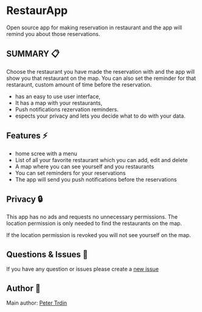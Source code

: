 # RestaurApp
Open source app for making reservation in restaurant and the app will remind you about those reservations.


## SUMMARY 📋

Choose the restaurant you have made the reservation with and the app will show you that restaurant on the map. You can also set the reminder for that restaraunt, custom amount of time before the reservation.

- has an easy to use user interface,
- It has a map with your restaurants,
- Push notifications rezervation reminders.
- espects your privacy and lets you decide what to do with your data.

## Features ⚡

- home scree with a menu 
- List of all your favorite restaurant which you can add, edit and delete 
- A map where you can see yourself and you restaurants 
- You can set reminders for your reservations 
- The app will send you push notifications before the reservations


## Privacy 🔒

This app has no ads and requests no unnecessary permissions. The location permission is only needed to find the restaurants on the map.

If the location permission is revoked you will not see yourself on the map.

## Questions & Issues 🤔

If you have any question or issues please create a [new issue](https://github.com/3-letnik-UN-2022-2023/pora-my-second-app-trdin/issues/new)

## Author 👷

Main author: [Peter Trdin](https://github.com/trdin)



